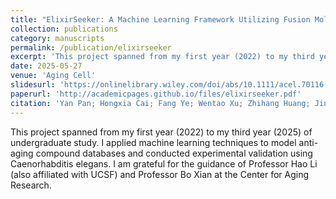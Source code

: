 ```yaml
---
title: "ElixirSeeker: A Machine Learning Framework Utilizing Fusion Molecular Fingerprints for the Discovery of Lifespan‐Extending Compounds"
collection: publications
category: manuscripts
permalink: /publication/elixirseeker
excerpt: 'This project spanned from my first year (2022) to my third year (2025) of undergraduate study. I applied machine learning techniques to model anti-aging compound databases and conducted experimental validation using Caenorhabditis elegans. I am grateful for the guidance of Professor Hao Li (also affiliated with UCSF) and Professor Bo Xian at the Center for Aging Research.'
date: 2025-05-27
venue: 'Aging Cell'
slidesurl: 'https://onlinelibrary.wiley.com/doi/abs/10.1111/acel.70116'
paperurl: 'http://academicpages.github.io/files/elixirseeker.pdf'
citation: 'Yan Pan; Hongxia Cai; Fang Ye; Wentao Xu; Zhihang Huang; Jingyuan Zhu; Yiwen Gong; Yutong Li; Anastasia Ngozi Ezemaduka; Shan Gao; Shunqi Liu; Guojun Li; Hao Li; Jing Yang; Junyu Ning; Bo Xian. ElixirSeeker: A Machine Learning Framework Utilizing Fusion Molecular Fingerprints for the Discovery of Lifespan‐Extending Compounds. Aging Cell 2025, e70116 .'
---
```


This project spanned from my first year (2022) to my third year (2025) of undergraduate study. I applied machine learning techniques to model anti-aging compound databases and conducted experimental validation using Caenorhabditis elegans. I am grateful for the guidance of Professor Hao Li (also affiliated with UCSF) and Professor Bo Xian at the Center for Aging Research.
